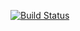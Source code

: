 [![Build Status](https://travis-ci.org/mkordas/sass-plugin-playground.svg?branch=master)](https://travis-ci.org/mkordas/sass-plugin-playground)

